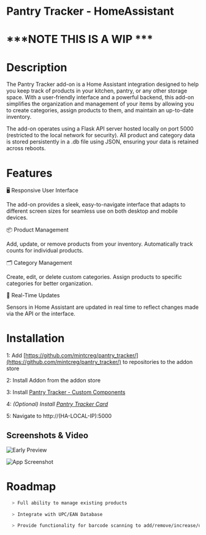 # Pantry Tracker - HomeAssistant

# ***NOTE THIS IS A WIP ***

# Description
The Pantry Tracker add-on is a Home Assistant integration designed to help you keep track of products in your kitchen, pantry, or any other storage space. With a user-friendly interface and a powerful backend, this add-on simplifies the organization and management of your items by allowing you to create categories, assign products to them, and maintain an up-to-date inventory.

The add-on operates using a Flask API server hosted locally on port 5000 (restricted to the local network for security). All product and category data is stored persistently in a .db file using JSON, ensuring your data is retained across reboots.


# **Features**

🖥️ Responsive User Interface

The add-on provides a sleek, easy-to-navigate interface that adapts to different screen sizes for seamless use on both desktop and mobile devices.

📦 Product Management

Add, update, or remove products from your inventory.
Automatically track counts for individual products.

🗂️ Category Management

Create, edit, or delete custom categories.
Assign products to specific categories for better organization.

🔄 Real-Time Updates

Sensors in Home Assistant are updated in real time to reflect changes made via the API or the interface.

# Installation
1: Add [https://github.com/mintcreg/pantry_tracker/](https://github.com/mintcreg/pantry_tracker/) to repositories to the addon store

2: Install Addon from the addon store

3: Install [Pantry Tracker - Custom Components](https://github.com/mintcreg/pantry_tracker_components)

4: *(Optional) Install [Pantry Tracker Card](https://github.com/mintcreg/pantry_tracker_card)*

5: Navigate to http://(HA-LOCAL-IP):5000




## Screenshots & Video


 
![Early Preview](screenshots/Demo.gif)

![App Screenshot](https://github.com/mintcreg/simple_pantry/blob/main/screenshots/demo.gif?raw=true)



# Roadmap
```bash
  > Full ability to manage existing products
  
  > Integrate with UPC/EAN Database

  > Provide functionality for barcode scanning to add/remove/increase/decrease quantities
``` 


